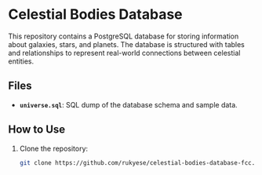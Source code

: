 # Celestial Bodies Database

This repository contains a PostgreSQL database for storing information about galaxies, stars, and planets. The database is structured with tables and relationships to represent real-world connections between celestial entities.

## Files

- **`universe.sql`**: SQL dump of the database schema and sample data.

## How to Use

1. Clone the repository:
   ```bash
   git clone https://github.com/rukyese/celestial-bodies-database-fcc.git
